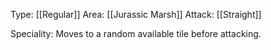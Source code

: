 Type: [[Regular]]
Area: [[Jurassic Marsh]]
Attack: [[Straight]]

Speciality: Moves to a random available tile before attacking.